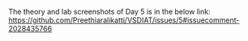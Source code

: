 The theory and lab screenshots of Day 5 is in the below link:
https://github.com/Preethiaralikatti/VSDIAT/issues/5#issuecomment-2028435766
